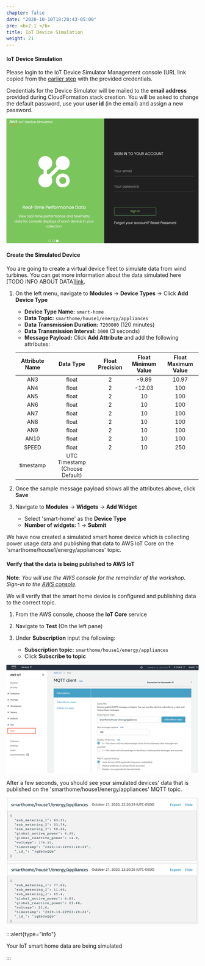 ```yaml
---
chapter: false
date: "2020-10-10T18:28:43-05:00"
pre: <b>2.1 </b>
title: IoT Device Simulation
weight: 21
---
```


#### IoT Device Simulation

Please login to the IoT Device Simulator Management console (URL link copied from the [earlier step](/1-how-to-start/3-cfn-template) with the provided credentials.

Credentials for the Device Simulator will be mailed to the **email address** provided during CloudFormation stack creation. You will be asked to change the default password, use your **user id** (in the email) and assign a new password.

![Device Simulator Login](/static/images/device-sim.png?width=600)


#### Create the Simulated Device

You are going to create a virtual device fleet to simulate data from wind turbines. You can get more information about the data simulated here [TODO INFO ABOUT DATA][link](https://databricks.com).

1. On the left menu, navigate to **Modules** -> **Device Types** -> Click **Add Device Type**
    * **Device Type Name:** ``smart-home`` 
    * **Data Topic:** ``smarthome/house1/energy/appliances`` 
    * **Data Transmission Duration:** ``7200000`` (120 minutes)
    * **Data Transmission Interval:** ``3000``  (3 seconds)
    * **Message Payload:** Click **Add Attribute** and add the following attributes:  
        
    |     Attribute Name    |            Data Type           | Float Precision | Float Minimum Value | Float Maximum Value |
    |:---------------------:|:------------------------------:|:---------------:|:---------------------:|:---------------------:|
    |     AN3               |              float             |               2 |                 -9.89 |                 10.97 |
    |     AN4               |              float             |               2 |                -12.03 |                   100 |
    |     AN5               |              float             |               2 |                    10 |                   100 |
    |     AN6               |              float             |               2 |                    10 |                   100 |
    |     AN7               |              float             |               2 |                    10 |                   100 |
    |     AN8               |              float             |               2 |                    10 |                   100 |
    |     AN9               |              float             |               2 |                    10 |                   100 |
    |     AN10              |              float             |               2 |                    10 |                   100 |
    |        SPEED          |              float             |               2 |                    10 |                   250 |
    |       timestamp       | UTC Timestamp (Choose Default) |                 |                       |                       |


3. Once the sample message payload shows all the attributes above, click **Save**
4. Navigate to **Modules** -> **Widgets** -> **Add Widget** 
    * Select 'smart-home' as the **Device Type**
    * **Number of widgets:** 1 -> **Submit**


We have now created a simulated smart home device which is collecting power usage data and publishing that data to AWS IoT Core on the 'smarthome/house1/energy/appliances' topic.

#### Verify that the data is being published to AWS IoT

**Note**: *You will use the AWS console for the remainder of the workshop. Sign-in to the [AWS console](https://aws.amazon.com/console).*


We will verify that the smart home device is configured and publishing data to the correct topic.


1. From the AWS console, choose the **IoT Core** service

2. Navigate to **Test** (On the left pane) 

3. Under **Subscription** input the following:
    * **Subscription topic:** ``smarthome/house1/energy/appliances``
    * Click **Subscribe to topic**

![Subscribe to Topic](/static/images/mqtt-client.png?width=900)


After a few seconds, you should see your simulated devices' data that is published on the 'smarthome/house1/energy/appliances' MQTT topic. 

![Topic Subscription](/static/images/test.png?width=700)

:::alert{type="info"}
<p style='text-align: left;'>
Your IoT smart home data are being simulated</p>
:::